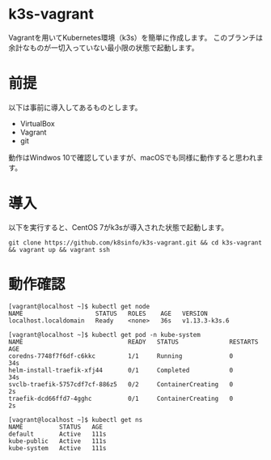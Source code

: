 # k3s-vagrant
Vagrantを用いてKubernetes環境（k3s）を簡単に作成します。
このブランチは余計なものが一切入っていない最小限の状態で起動します。

# 前提
以下は事前に導入してあるものとします。
- VirtualBox
- Vagrant
- git

動作はWindwos 10で確認していますが、macOSでも同様に動作すると思われます。

# 導入
以下を実行すると、CentOS 7がk3sが導入された状態で起動します。
```
git clone https://github.com/k8sinfo/k3s-vagrant.git && cd k3s-vagrant && vagrant up && vagrant ssh
```

# 動作確認
```
[vagrant@localhost ~]$ kubectl get node
NAME                    STATUS   ROLES    AGE   VERSION
localhost.localdomain   Ready    <none>   36s   v1.13.3-k3s.6

[vagrant@localhost ~]$ kubectl get pod -n kube-system
NAME                             READY   STATUS              RESTARTS   AGE
coredns-7748f7f6df-c6kkc         1/1     Running             0          34s
helm-install-traefik-xfj44       0/1     Completed           0          34s
svclb-traefik-5757cdf7cf-886z5   0/2     ContainerCreating   0          2s
traefik-dcd66ffd7-4gghc          0/1     ContainerCreating   0          2s

[vagrant@localhost ~]$ kubectl get ns
NAME          STATUS   AGE
default       Active   111s
kube-public   Active   111s
kube-system   Active   111s
```